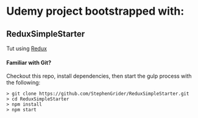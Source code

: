 # Udemy project bootstrapped with:

## ReduxSimpleStarter
Tut using [Redux](https://www.udemy.com/react-redux/)

#### Familiar with Git?
Checkout this repo, install dependencies, then start the gulp process with the following:

```
> git clone https://github.com/StephenGrider/ReduxSimpleStarter.git
> cd ReduxSimpleStarter
> npm install
> npm start
```
